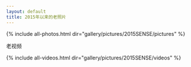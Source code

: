 ```yaml
---
layout: default
title: 2015年以来的老照片
---
```


{% include all-photos.html dir="gallery/pictures/2015SENSE/pictures" %}

老视频

{% include all-videos.html dir="gallery/pictures/2015SENSE/videos" %}
